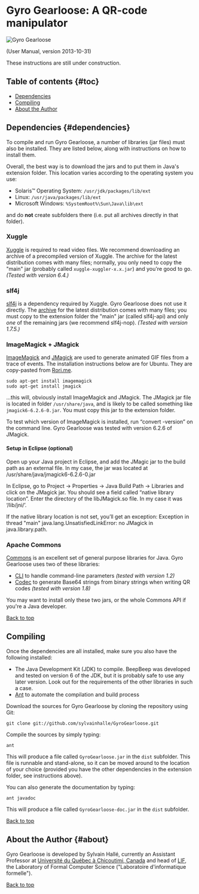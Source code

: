 Gyro Gearloose: A QR-code manipulator
=====================================

<img src="http://forum.britishv8.org/file.php?2,file=10790"
 alt="Gyro Gearloose" float="right" />
 
(User Manual, version 2013-10-31)

These instructions are still under construction.

Table of contents                                                    {#toc}
-----------------

- [Dependencies](#dependencies)
- [Compiling](#compiling)
- [About the Author](#about)

Dependencies                                                {#dependencies}
------------

To compile and run Gyro Gearloose, a number of libraries (jar files) must
also be installed. They are listed below, along with instructions on how
to install them.

Overall, the best way is to download the jars and to put them in Java's
extension folder. This location varies according to the operating system
you use:

- Solaris™ Operating System: `/usr/jdk/packages/lib/ext`
- Linux: `/usr/java/packages/lib/ext`
- Microsoft Windows: `%SystemRoot%\Sun\Java\lib\ext`

and do **not** create subfolders there (i.e. put all archives directly
in that folder).

### Xuggle

[Xuggle](http://www.xuggle.com) is required to read video files. We
recommend downloading an archive of a precompiled version of Xuggle.
The archive for the latest distribution comes with many files; normally,
you only need to copy the "main" jar (probably called
`xuggle-xuggler-x.x.jar`) and you're good to go. *(Tested with version
6.4.)*

### slf4j

[slf4j](http://www.slf4j.org) is a dependency required by Xuggle.
Gyro Gearloose does not use it directly. The [archive](http://www.slf4j.org/download.html)
for the latest distribution comes with many files; you must copy
to the extension folder the "main" jar (called slf4j-api) and only
*one* of the remaining jars (we recommend slf4j-nop). *(Tested with
version 1.7.5.)*

### ImageMagick + JMagick

[ImageMagick](http://imagemagick.org) and [JMagick](http://www.jmagick.org/)
are used to generate animated GIF files from a trace of events. The
installation instructions below are for Ubuntu. They are copy-pasted from
[Rori.me](http://www.rori.me/tech/installing-imagemagick-jmagick-with-eclipse-ubuntu/).

    sudo apt-get install imagemagick
    sudo apt-get install jmagick

...this will, obviously install ImageMagick and JMagick. The JMagick jar
file is located in folder `/usr/share/java`, and is likely to be called
something like `jmagick6-6.2.6-0.jar`. You must copy this jar to the
extension folder.

To test which version of ImageMagick is installed, run “convert -version” on
the command line. Gyro Gearloose was tested with version 6.2.6 of JMagick.

#### Setup in Eclipse (optional)

Open up your Java project in Eclipse, and add the JMagic jar to the build
path as an external file. In my case, the jar was located at
/usr/share/java/jmagick6-6.2.6-0.jar

In Eclipse, go to Project -> Properties -> Java Build Path -> Libraries
and click on the JMagick jar. You should see a field called “native library
location”. Enter the directory of the libJMagick.so file. In my case it was
‘/lib/jni/’.

If the native library location is not set, you’ll get an exception:
Exception in thread "main" java.lang.UnsatisfiedLinkError: no JMagick in
java.library.path.

### Apache Commons

[Commons](http://commons.apache.org/) is an excellent set of general purpose
libraries for Java. Gyro Gearloose uses two of these libraries:

- [CLI](http://commons.apache.org/proper/commons-cli/) to handle command-line
  parameters *(tested with version 1.2)*
- [Codec](http://commons.apache.org/proper/commons-codec/) to generate Base64
  strings from binary strings when writing QR codes *(tested with version
  1.8)*

You may want to install only these two jars, or the whole Commons API if
you're a Java developer.

[Back to top](#toc)

Compiling
---------

Once the dependencies are all installed, make sure you also have the
following installed:

- The Java Development Kit (JDK) to compile. BeepBeep was developed and
  tested on version 6 of the JDK, but it is probably safe to use any
  later version. Look out for the requirements of the other libraries in
  such a case.
- [Ant](http://ant.apache.org) to automate the compilation and build process

Download the sources for Gyro Gearloose by cloning the repository using Git:

    git clone git://github.com/sylvainhalle/GyroGearloose.git

Compile the sources by simply typing:

    ant

This will produce a file called `GyroGearloose.jar` in the `dist` subfolder.
This file is runnable and stand-alone, so it can be moved around to the
location of your choice (provided you have the other dependencies in the
extension folder, see instructions above).

You can also generate the documentation by typing:

    ant javadoc

This will produce a file called `GyroGearloose-doc.jar` in the `dist`
subfolder.

[Back to top](#toc)

About the Author                                                   {#about}
----------------

Gyro Gearloose is developed by Sylvain Hallé, currently an Assistant
Professor at [Université du Québec à Chicoutimi,
Canada](http://www.uqac.ca/) and head of [LIF](http://lif.uqac.ca/), the
Laboratory of Formal Computer Science ("Laboratoire d'informatique
formelle").

[Back to top](#toc)